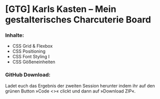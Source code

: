 # [GTG] Karls Kasten – Mein gestalterisches Charcuterie Board

### Inhalte:
+ CSS Grid & Flexbox
+ CSS Positioning
+ CSS Font Styling I
+ CSS Gößeneinheiten

### GitHub Download:
Ladet euch das Ergebnis der zweiten Session herunter indem ihr auf den grünen Button »Code <>« clickt und dann auf »Download ZIP«.
